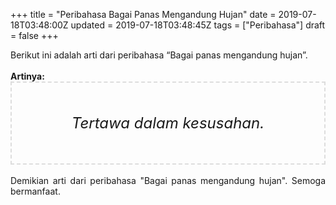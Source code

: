 +++
title = "Peribahasa Bagai Panas Mengandung Hujan"
date = 2019-07-18T03:48:00Z
updated = 2019-07-18T03:48:45Z
tags = ["Peribahasa"]
draft = false
+++

<div dir="ltr" style="text-align: left;" trbidi="on"><div style="text-align: justify;">Berikut ini adalah arti dari peribahasa “Bagai panas mengandung hujan”.</div><br /><div style="text-align: justify;"><b>Artinya:</b></div><div style="border: 2px dashed #ddd; font-size: 24px; height: auto; margin: 0 auto; padding: 50px; text-align: center; width: auto;"><i>Tertawa dalam kesusahan.</i></div><div style="text-align: justify;"><br /></div><div style="text-align: justify;">Demikian arti dari peribahasa "Bagai panas mengandung hujan". Semoga bermanfaat.</div></div>
